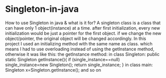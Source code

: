 # Singleton-in-java
How to use Singleton in java & what is it for?
A singleton class is a class that can have only 1 object(instance)
at a time. after first initialization, every new initialization would be
just a pointer for the first object. 
if we change the new object/pointer, the original object will be changed accordingly.
In this project I used an initializing method with the same name as class.
which means I had to use overloading instead of using the getInstance method, otherwise it was like this:
the getInstance method:
in class Singleton:
public static Singleton getInstance(){
if (single_instance==null)
    single_instance=new Singleton();
return single_instance;
}
in class main:
Singleton x=Singleton.getInstance();
and so on

